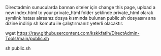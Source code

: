 Directadmin sunucularda barınan siteler için change this page, upload a new index.html to your private_html folder şeklinde private_html olarak symlink hatası alırsanız dosya kısmında bulunan public.sh dosyasını ana dizine indirip sh komutu ile çalıştırmanız yeterli olacaktır.


wget https://raw.githubusercontent.com/kskkfatih/DirectAdmin-Tools/main/public.sh

sh public.sh
